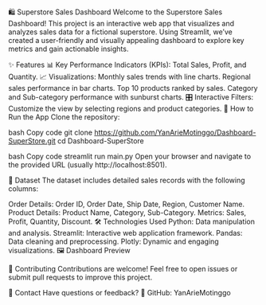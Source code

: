 🛍️ Superstore Sales Dashboard
Welcome to the Superstore Sales Dashboard! This project is an interactive web app that visualizes and analyzes sales data for a fictional superstore. Using Streamlit, we’ve created a user-friendly and visually appealing dashboard to explore key metrics and gain actionable insights.

✨ Features
📊 Key Performance Indicators (KPIs):
Total Sales, Profit, and Quantity.
📈 Visualizations:
Monthly sales trends with line charts.
Regional sales performance in bar charts.
Top 10 products ranked by sales.
Category and Sub-category performance with sunburst charts.
🎛️ Interactive Filters:
Customize the view by selecting regions and product categories.
🚀 How to Run the App
Clone the repository:

bash
Copy code
git clone https://github.com/YanArieMotinggo/Dashboard-SuperStore.git
cd Dashboard-SuperStore

bash
Copy code
streamlit run main.py
Open your browser and navigate to the provided URL (usually http://localhost:8501).

📂 Dataset
The dataset includes detailed sales records with the following columns:

Order Details: Order ID, Order Date, Ship Date, Region, Customer Name.
Product Details: Product Name, Category, Sub-Category.
Metrics: Sales, Profit, Quantity, Discount.
🛠️ Technologies Used
Python: Data manipulation and analysis.
Streamlit: Interactive web application framework.
Pandas: Data cleaning and preprocessing.
Plotly: Dynamic and engaging visualizations.
🖼️ Dashboard Preview


🤝 Contributing
Contributions are welcome! Feel free to open issues or submit pull requests to improve this project.

💌 Contact
Have questions or feedback?
🔗 GitHub: YanArieMotinggo
